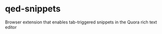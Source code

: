 qed-snippets
============

Browser extension that enables tab-triggered snippets in the Quora rich text editor
